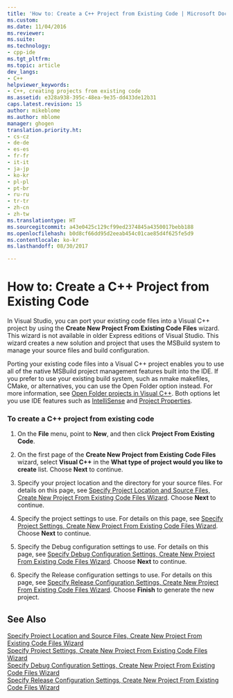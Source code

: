 ```yaml
---
title: 'How to: Create a C++ Project from Existing Code | Microsoft Docs'
ms.custom: 
ms.date: 11/04/2016
ms.reviewer: 
ms.suite: 
ms.technology:
- cpp-ide
ms.tgt_pltfrm: 
ms.topic: article
dev_langs:
- C++
helpviewer_keywords:
- C++, creating projects from existing code
ms.assetid: e328a938-395c-48ea-9e35-dd433de12b31
caps.latest.revision: 15
author: mikeblome
ms.author: mblome
manager: ghogen
translation.priority.ht:
- cs-cz
- de-de
- es-es
- fr-fr
- it-it
- ja-jp
- ko-kr
- pl-pl
- pt-br
- ru-ru
- tr-tr
- zh-cn
- zh-tw
ms.translationtype: HT
ms.sourcegitcommit: a43e0425c129cf99ed2374845a4350017bebb188
ms.openlocfilehash: b0d8cf66dd95d2eeab454c01cae85d4f625fe5d9
ms.contentlocale: ko-kr
ms.lasthandoff: 08/30/2017

---
```

# <a name="how-to-create-a-c-project-from-existing-code"></a>How to: Create a C++ Project from Existing Code

In Visual Studio, you can port your existing code files into a Visual C++ project by using the **Create New Project From Existing Code Files** wizard. This wizard is not available in older Express editions of Visual Studio. This wizard creates a new solution and project that uses the MSBuild system to manage your source files and build configuration.  
  
Porting your existing code files into a Visual C++ project enables you to use all of the native MSBuild project management features built into the IDE. If you prefer to use your existing build system, such as nmake makefiles, CMake, or alternatives, you can use the Open Folder option instead. For more information, see [Open Folder projects in Visual C++](../ide/non-msbuild-projects.md). Both options let you use IDE features such as [IntelliSense](/visualstudio/ide/using-intellisense) and [Project Properties](../ide/working-with-project-properties.md).  
  
### <a name="to-create-a-c-project-from-existing-code"></a>To create a C++ project from existing code  
  
1.  On the **File** menu, point to **New**, and then click **Project From Existing Code**.  
  
1.  On the first page of the **Create New Project from Existing Code Files** wizard, select **Visual C++** in the **What type of project would you like to create** list. Choose **Next** to continue. 
  
1.  Specify your project location and the directory for your source files. For details on this page, see [Specify Project Location and Source Files, Create New Project From Existing Code Files Wizard](../ide/specify-project-location-and-source-files.md). Choose **Next** to continue.  
  
1.  Specify the project settings to use. For details on this page, see [Specify Project Settings, Create New Project From Existing Code Files Wizard](../ide/specify-project-settings-create-new-project-from-existing-code-files-wizard.md). Choose **Next** to continue.  

1.  Specify the Debug configuration settings to use. For details on this page, see [Specify Debug Configuration Settings, Create New Project From Existing Code Files Wizard](../ide/specify-debug-configuration-settings.md). Choose **Next** to continue.  

1.  Specify the Release configuration settings to use. For details on this page, see [Specify Release Configuration Settings, Create New Project From Existing Code Files Wizard](../ide/specify-release-configuration.md). Choose **Finish** to generate the new project.  
  
## <a name="see-also"></a>See Also  

[Specify Project Location and Source Files, Create New Project From Existing Code Files Wizard](../ide/specify-project-location-and-source-files.md)   
[Specify Project Settings, Create New Project From Existing Code Files Wizard](../ide/specify-project-settings-create-new-project-from-existing-code-files-wizard.md)   
[Specify Debug Configuration Settings, Create New Project From Existing Code Files Wizard](../ide/specify-debug-configuration-settings.md)   
[Specify Release Configuration Settings, Create New Project From Existing Code Files Wizard](../ide/specify-release-configuration.md)
